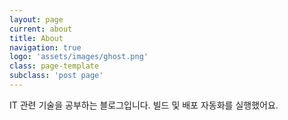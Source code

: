 ```yaml
---
layout: page
current: about
title: About
navigation: true
logo: 'assets/images/ghost.png'
class: page-template
subclass: 'post page'
---
```

IT 관련 기술을 공부하는 블로그입니다.
빌드 및 배포 자동화를 실행했어요.